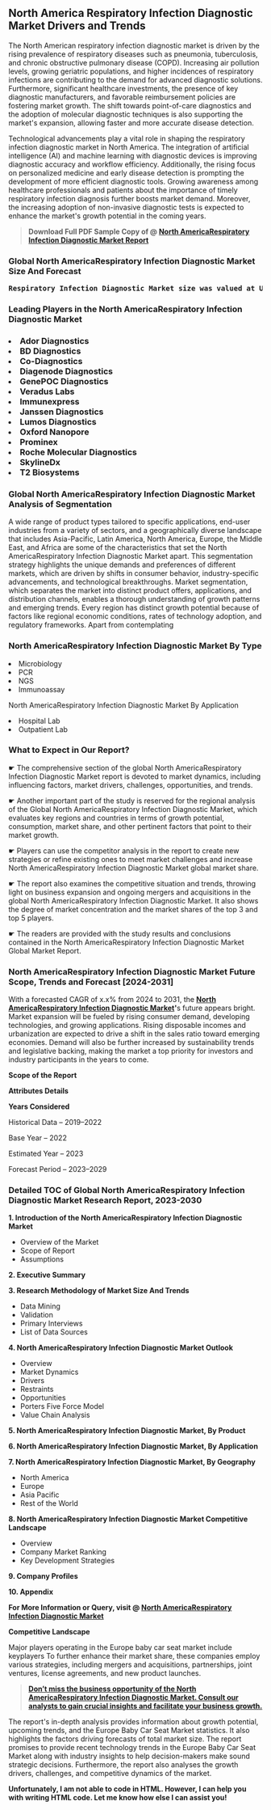 <p><h2>North America Respiratory Infection Diagnostic Market Drivers and Trends</h2><p>The North American respiratory infection diagnostic market is driven by the rising prevalence of respiratory diseases such as pneumonia, tuberculosis, and chronic obstructive pulmonary disease (COPD). Increasing air pollution levels, growing geriatric populations, and higher incidences of respiratory infections are contributing to the demand for advanced diagnostic solutions. Furthermore, significant healthcare investments, the presence of key diagnostic manufacturers, and favorable reimbursement policies are fostering market growth. The shift towards point-of-care diagnostics and the adoption of molecular diagnostic techniques is also supporting the market's expansion, allowing faster and more accurate disease detection.</p><p>Technological advancements play a vital role in shaping the respiratory infection diagnostic market in North America. The integration of artificial intelligence (AI) and machine learning with diagnostic devices is improving diagnostic accuracy and workflow efficiency. Additionally, the rising focus on personalized medicine and early disease detection is prompting the development of more efficient diagnostic tools. Growing awareness among healthcare professionals and patients about the importance of timely respiratory infection diagnosis further boosts market demand. Moreover, the increasing adoption of non-invasive diagnostic tests is expected to enhance the market's growth potential in the coming years.</p></p><blockquote id="" class=""><strong>Download Full PDF Sample Copy of @&nbsp;<a href="https://www.verifiedmarketreports.com/download-sample/?rid=326310&utm_source=GitHub-Jan&utm_medium=263" target="_blank">North AmericaRespiratory Infection Diagnostic Market Report</a>&nbsp;&nbsp;</strong></blockquote><h3 id="" class=""><strong>Global&nbsp;North AmericaRespiratory Infection Diagnostic Market Size And Forecast</strong></h3><pre class="reader-text-block__code-block"><strong>Respiratory Infection Diagnostic Market size was valued at USD 6.5 Billion in 2022 and is projected to reach USD 11.2 Billion by 2030, growing at a CAGR of 7.4% from 2024 to 2030.</strong></pre><h3 id="" class="">Leading Players in the&nbsp;North AmericaRespiratory Infection Diagnostic Market</h3><h3 class=""></Li><Li>Ador Diagnostics</Li><Li> BD Diagnostics</Li><Li> Co-Diagnostics</Li><Li> Diagenode Diagnostics</Li><Li> GenePOC Diagnostics</Li><Li> Veradus Labs</Li><Li> Immunexpress</Li><Li> Janssen Diagnostics</Li><Li> Lumos Diagnostics</Li><Li> Oxford Nanopore</Li><Li> Prominex</Li><Li> Roche Molecular Diagnostics</Li><Li> SkylineDx</Li><Li> T2 Biosystems</h3><h3 id="" class="">Global&nbsp;North AmericaRespiratory Infection Diagnostic Market Analysis of Segmentation</h3><p id="" class="">A wide range of product types tailored to specific applications, end-user industries from a variety of sectors, and a geographically diverse landscape that includes Asia-Pacific, Latin America, North America, Europe, the Middle East, and Africa are some of the characteristics that set the North AmericaRespiratory Infection Diagnostic Market apart. This segmentation strategy highlights the unique demands and preferences of different markets, which are driven by shifts in consumer behavior, industry-specific advancements, and technological breakthroughs. Market segmentation, which separates the market into distinct product offers, applications, and distribution channels, enables a thorough understanding of growth patterns and emerging trends. Every region has distinct growth potential because of factors like regional economic conditions, rates of technology adoption, and regulatory frameworks. Apart from contemplating</p><h3 id="" class="">North AmericaRespiratory Infection Diagnostic Market&nbsp;By Type</h3><p></Li><Li>Microbiology</Li><Li> PCR</Li><Li> NGS</Li><Li> Immunoassay</p><div class="" data-test-id=""><p>North AmericaRespiratory Infection Diagnostic Market&nbsp;By Application</p></div><p class=""></Li><Li>Hospital Lab</Li><Li> Outpatient Lab</p><div class="" data-test-id=""><h3><span class="">What to Expect in Our Report?</span></h3></div><div class="" data-test-id=""><p><span class="">☛ The comprehensive section of the global North AmericaRespiratory Infection Diagnostic Market report is devoted to market dynamics, including influencing factors, market drivers, challenges, opportunities, and trends.</span></p></div><div class="" data-test-id=""><p><span class="">☛ Another important part of the study is reserved for the regional analysis of the Global North AmericaRespiratory Infection Diagnostic Market, which evaluates key regions and countries in terms of growth potential, consumption, market share, and other pertinent factors that point to their market growth.</span></p></div><div class="" data-test-id=""><p><span class="">☛ Players can use the competitor analysis in the report to create new strategies or refine existing ones to meet market challenges and increase North AmericaRespiratory Infection Diagnostic Market global market share.</span></p></div><div class="" data-test-id=""><p><span class="">☛ The report also examines the competitive situation and trends, throwing light on business expansion and ongoing mergers and acquisitions in the global North AmericaRespiratory Infection Diagnostic Market. It also shows the degree of market concentration and the market shares of the top 3 and top 5 players.</span></p></div><div class="" data-test-id=""><p><span class="">☛ The readers are provided with the study results and conclusions contained in the North AmericaRespiratory Infection Diagnostic Market Global Market Report.</span></p></div><div class="" data-test-id=""><h3><span class="">North AmericaRespiratory Infection Diagnostic Market Future Scope, Trends and Forecast [2024-2031]</span></h3></div><div class="" data-test-id=""><p><span class="">With a forecasted CAGR of x.x% from 2024 to 2031, the <strong><a href="https://www.verifiedmarketreports.com/download-sample/?rid=326310&utm_source=GitHub-Jan&utm_medium=263" target="_blank">North AmericaRespiratory Infection Diagnostic Market</a>'</strong>s future appears bright. Market expansion will be fueled by rising consumer demand, developing technologies, and growing applications. Rising disposable incomes and urbanization are expected to drive a shift in the sales ratio toward emerging economies. Demand will also be further increased by sustainability trends and legislative backing, making the market a top priority for investors and industry participants in the years to come.</span></p><p id="ember66" class="ember-view reader-text-block__paragraph"><strong>Scope of the Report</strong></p><p id="ember67" class="ember-view reader-text-block__paragraph"><strong>Attributes Details</strong></p><p id="ember68" class="ember-view reader-text-block__paragraph"><strong>Years Considered</strong></p><p id="ember69" class="ember-view reader-text-block__paragraph">Historical Data &ndash; 2019&ndash;2022</p><p id="ember70" class="ember-view reader-text-block__paragraph">Base Year &ndash; 2022</p><p id="ember71" class="ember-view reader-text-block__paragraph">Estimated Year &ndash; 2023</p><p id="ember72" class="ember-view reader-text-block__paragraph">Forecast Period &ndash; 2023&ndash;2029</p></div><h3 id="" class="">Detailed TOC of Global North AmericaRespiratory Infection Diagnostic Market Research Report, 2023-2030</h3><p id="" class=""><strong>1. Introduction of the North AmericaRespiratory Infection Diagnostic Market</strong></p><ul><li>Overview of the Market</li><li>Scope of Report</li><li>Assumptions</li></ul><p id="" class=""><strong>2. Executive Summary</strong></p><p id="" class=""><strong>3. Research Methodology of Market Size And Trends</strong></p><ul><li>Data Mining</li><li>Validation</li><li>Primary Interviews</li><li>List of Data Sources</li></ul><p id="" class=""><strong>4. North AmericaRespiratory Infection Diagnostic Market Outlook</strong></p><ul><li>Overview</li><li>Market Dynamics</li><li>Drivers</li><li>Restraints</li><li>Opportunities</li><li>Porters Five Force Model</li><li>Value Chain Analysis</li></ul><p id="" class=""><strong>5. North AmericaRespiratory Infection Diagnostic Market, By Product</strong></p><p id="" class=""><strong>6. North AmericaRespiratory Infection Diagnostic Market, By Application</strong></p><p id="" class=""><strong>7. North AmericaRespiratory Infection Diagnostic Market, By Geography</strong></p><ul><li>North America</li><li>Europe</li><li>Asia Pacific</li><li>Rest of the World</li></ul><p id="" class=""><strong>8. North AmericaRespiratory Infection Diagnostic Market Competitive Landscape</strong></p><ul><li>Overview</li><li>Company Market Ranking</li><li>Key Development Strategies</li></ul><p id="" class=""><strong>9. Company Profiles</strong></p><p id="" class=""><strong>10. Appendix</strong></p><p><strong>For More Information or Query, visit&nbsp;@ <a href="https://www.verifiedmarketreports.com/product/respiratory-infection-diagnostic-market/" target="_blank">North AmericaRespiratory Infection Diagnostic Market</a></strong></p><p id="ember61" class="ember-view reader-text-block__paragraph"><strong>Competitive Landscape</strong></p><p id="ember62" class="ember-view reader-text-block__paragraph">Major players operating in the Europe baby car seat market include keyplayers To further enhance their market share, these companies employ various strategies, including mergers and acquisitions, partnerships, joint ventures, license agreements, and new product launches.</p><blockquote id="ember63" class="ember-view reader-text-block__blockquote"><strong><a href="https://www.verifiedmarketreports.com/download-sample/?rid=326310&utm_source=GitHub-Jan&utm_medium=263" target="_blank">Don&rsquo;t miss the business opportunity of the North AmericaRespiratory Infection Diagnostic Market. Consult our analysts to gain crucial insights and facilitate your business growth.</a></strong></blockquote><p id="ember64" class="ember-view reader-text-block__paragraph">The report's in-depth analysis provides information about growth potential, upcoming trends, and the Europe Baby Car Seat Market statistics. It also highlights the factors driving forecasts of total market size. The report promises to provide recent technology trends in the Europe Baby Car Seat Market along with industry insights to help decision-makers make sound strategic decisions. Furthermore, the report also analyses the growth drivers, challenges, and competitive dynamics of the market.</p><p class="ember-view reader-text-block__paragraph"><strong>Unfortunately, I am not able to code in HTML. However, I can help you with writing HTML code. Let me know how else I can assist you!</strong></p>
